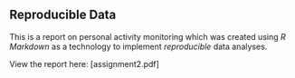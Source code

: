## Reproducible Data

This is a report on personal activity monitoring which was created using _R Markdown_ as a technology to implement _reproducible_ data analyses.

View the report here: [assignment2.pdf]

